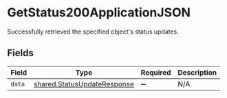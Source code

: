 # GetStatus200ApplicationJSON

Successfully retrieved the specified object's status updates.


## Fields

| Field                                                                      | Type                                                                       | Required                                                                   | Description                                                                |
| -------------------------------------------------------------------------- | -------------------------------------------------------------------------- | -------------------------------------------------------------------------- | -------------------------------------------------------------------------- |
| `data`                                                                     | [shared.StatusUpdateResponse](../../models/shared/statusupdateresponse.md) | :heavy_minus_sign:                                                         | N/A                                                                        |